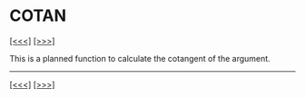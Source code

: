 # COTAN

[\[\<\<\<\]](ug_25.31.md) [\[\>\>\>\]](ug_25.33.md)

This is a planned function to calculate the cotangent of the argument.

-----

[\[\<\<\<\]](ug_25.31.md) [\[\>\>\>\]](ug_25.33.md)
